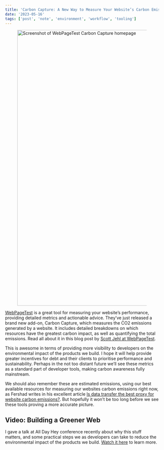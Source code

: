 ```yaml
---
title: 'Carbon Capture: A New Way to Measure Your Website’s Carbon Emissions'
date: '2023-05-16'
tags: ['post', 'note', 'environment', 'workflow', 'tooling']
---
```


<figure>
  <img src="/carbon-capture-01.jpg" alt="Screenshot of WebPageTest Carbon Capture homepage" width="1600" height="900" srcset="/carbon-capture-01.jpg 1800w, /carbon-capture-01_1200.jpg 1200w, /carbon-capture-01_800.jpg 800w" sizes="(min-width: 1086px) 75vw, (min-width: 1264px) 930px, 90vw">
</figure>

[WebPageTest](https://www.webpagetest.org/) is a great tool for measuring your website’s performance, providing detailed metrics and actionable advice. They’ve just released a brand new add-on, Carbon Capture, which measures the CO2 emissions generated by a website. It includes detailed breakdowns on which resources have the greatest carbon impact, as well as quantifying the total emissions. Read all about it in this blog post by [Scott Jehl at WebPageTest](https://blog.webpagetest.org/posts/carbon-control/).

This is awesome in terms of providing more visibility to developers on the environmental impact of the products we build. I hope it will help provide greater incentives for debt and their clients to prioritise performance and sustainability. Perhaps in the not too distant future we’ll see these metrics as a standard part of developer tools, making carbon awareness fully mainstream.

We should also remember these are estimated emissions, using our best available resources for measuring our websites carbon emissions right now, as Fershad writes in his excellent article [Is data transfer the best proxy for website carbon emissions?](https://heypresents.com/talks/building-a-greener-web). But hopefully it won’t be too long before we see these tools proving a more accurate picture.

## Video: Building a Greener Web

I gave a talk at All Day Hey conference recently about why this stuff matters, and some practical steps we as developers can take to reduce the environmental impact of the products we build. [Watch it here](https://heypresents.com/talks/building-a-greener-web) to learn more.

